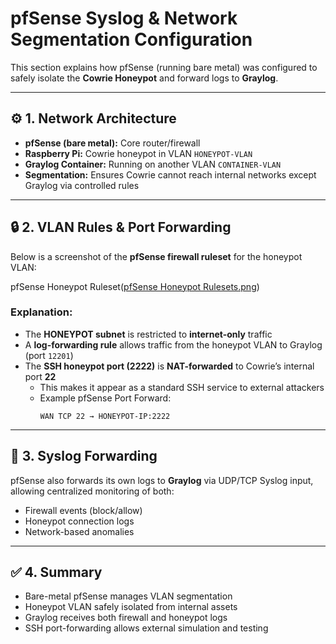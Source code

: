 #  pfSense Syslog & Network Segmentation Configuration

This section explains how pfSense (running bare metal) was configured to safely isolate the **Cowrie Honeypot** and forward logs to **Graylog**.

---

## ⚙️ 1. Network Architecture

- **pfSense (bare metal):** Core router/firewall
- **Raspberry Pi:** Cowrie honeypot in VLAN `HONEYPOT-VLAN`
- **Graylog Container:** Running on another VLAN `CONTAINER-VLAN`
- **Segmentation:** Ensures Cowrie cannot reach internal networks except Graylog via controlled rules

---

## 🔒 2. VLAN Rules & Port Forwarding

Below is a screenshot of the **pfSense firewall ruleset** for the honeypot VLAN:

pfSense Honeypot Ruleset([pfSense Honeypot Rulesets.png](https://github.com/novella1010/pfsense-cowrie-graylog-setup/blob/main/pfSense%20Honeypot%20Rulesets.png))

### Explanation:
- The **HONEYPOT subnet** is restricted to **internet-only** traffic
- A **log-forwarding rule** allows traffic from the honeypot VLAN to Graylog (port `12201`)
- The **SSH honeypot port (2222)** is **NAT-forwarded** to Cowrie’s internal port **22**
  - This makes it appear as a standard SSH service to external attackers  
  - Example pfSense Port Forward:
    ```
    WAN TCP 22 → HONEYPOT-IP:2222
    ```
---

## 🧩 3. Syslog Forwarding

pfSense also forwards its own logs to **Graylog** via UDP/TCP Syslog input, allowing centralized monitoring of both:
- Firewall events (block/allow)
- Honeypot connection logs
- Network-based anomalies

---

## ✅ 4. Summary

- Bare-metal pfSense manages VLAN segmentation  
- Honeypot VLAN safely isolated from internal assets  
- Graylog receives both firewall and honeypot logs  
- SSH port-forwarding allows external simulation and testing
